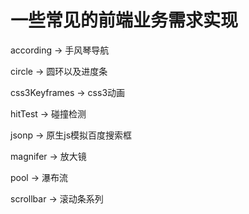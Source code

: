 # 一些常见的前端业务需求实现

according -> 手风琴导航

circle -> 圆环以及进度条

css3Keyframes -> css3动画

hitTest -> 碰撞检测

jsonp -> 原生js模拟百度搜索框

magnifer -> 放大镜
 
pool -> 瀑布流

scrollbar -> 滚动条系列